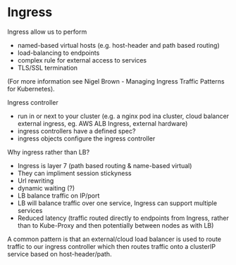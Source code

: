 # Ingress

Ingress allow us to perform

 - named-based virtual hosts (e.g. host-header and path based routing)
 - load-balancing to endpoints
 - complex rule for external access to services
 - TLS/SSL termination

(For more information see Nigel Brown - Managing Ingress Traffic Patterns for Kubernetes).


Ingress controller

 - run in or next to your cluster (e.g. a nginx pod ina cluster, cloud balancer external ingress, eg. AWS ALB Ingress, external hardware)
 - ingress controllers have a defined spec?
 - ingress objects configure the ingress controller


Why ingress rather than LB?

 - Ingress is layer 7 (path based routing & name-based virtual)
 - They can impliment session stickyness
 - Url rewriting
 - dynamic waiting (?)
 - LB balance traffic on IP/port
 - LB will balance traffic over one service, Ingress can support multiple services
 - Reduced latency (traffic routed directly to endpoints from Ingress, rather than to Kube-Proxy and then potentially between nodes as with LB)

A common pattern is that an external/cloud load balancer is used to route traffic to our ingress controller which then routes traffic onto a clusterIP service based on host-header/path.


 
